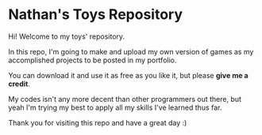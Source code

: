 # Nathan's Toys Repository

Hi! Welcome to my toys' repository.

In this repo, I'm going to make and upload my own version of games as my accomplished projects to be posted in my portfolio.

You can download it and use it as free as you like it, but please **give me a credit**.

My codes isn't any more decent than other programmers out there, but yeah I'm trying my best to apply all my skills I've learned thus far.

Thank you for visiting this repo and have a great day :)
